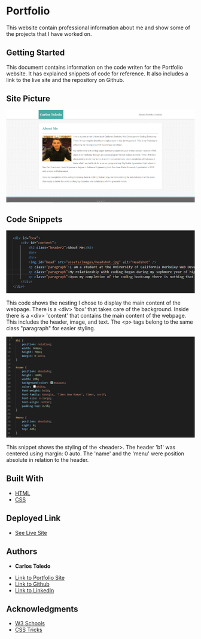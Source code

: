 # Portfolio

This website contain professional information about me and show some of the projects that I have worked on.

## Getting Started

This document contains information on the code writen for the Portfolio website. It has explained snippets of code for reference. It also includes a link to the live site and the repository on Github.

## Site Picture

![Site](assets/images/webScreenshot.png)

## Code Snippets

![Site](assets/images/contentSnippet.png)

This code shows the nesting I chose to display the main content of the webpage. There is a &lt;div&gt; 'box' that takes care of the background. Inside there is a &lt;div&gt; 'content' that contains the main content of the webpage. This includes the header, image, and text. The &lt;p&gt; tags belong to the same class "paragraph" for easier styling.

![Site](assets/images/headerStyling.png)

This snippet shows the styling of the &lt;header&gt;. The header 'b1' was centered using margin: 0 auto. The 'name' and the 'menu' were position absolute in relation to the header.

## Built With

* [HTML](https://developer.mozilla.org/en-US/docs/Web/HTML)
* [CSS](https://developer.mozilla.org/en-US/docs/Web/CSS)

## Deployed Link

* [See Live Site](https://kqarlos.github.io/Portfolio/index.html)


## Authors

* **Carlos Toledo** 

- [Link to Portfolio Site](https://github.com/kqarlos/Portfolio)
- [Link to Github](https://www.github.com/kqarlos)
- [Link to LinkedIn](https://www.linkedin.com/in/carlos-toledo415/)


## Acknowledgments

* [W3 Schools](https://www.w3schools.com/)
* [CSS Tricks](https://css-tricks.com/couple-takes-sticky-footer/)
